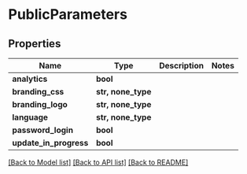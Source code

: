 # PublicParameters


## Properties

Name | Type | Description | Notes
------------ | ------------- | ------------- | -------------
**analytics** | **bool** |  | 
**branding_css** | **str, none_type** |  | 
**branding_logo** | **str, none_type** |  | 
**language** | **str, none_type** |  | 
**password_login** | **bool** |  | 
**update_in_progress** | **bool** |  | 

[[Back to Model list]](../#documentation-for-models) [[Back to API list]](../#documentation-for-api-endpoints) [[Back to README]](../)


